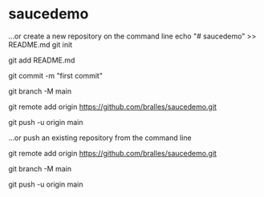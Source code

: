 # saucedemo


…or create a new repository on the command line
 echo "# saucedemo" >> README.md
git init

git add README.md

git commit -m "first commit"

git branch -M main

git remote add origin https://github.com/bralles/saucedemo.git

git push -u origin main



…or push an existing repository from the command line
 
 git remote add origin https://github.com/bralles/saucedemo.git
 
git branch -M main

git push -u origin main

